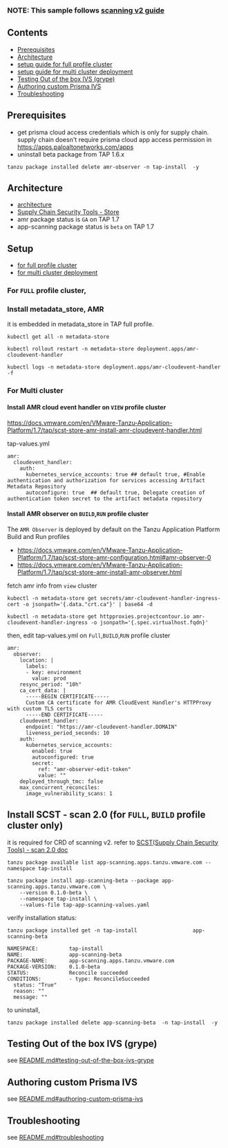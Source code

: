 ### NOTE: This sample follows [scanning v2 guide](https://docs.vmware.com/en/VMware-Tanzu-Application-Platform/1.7/tap/scst-store-amr-install-amr-observer.html)

## Contents
- [Prerequisites](#prerequisites)
- [Architecture](#architecture)
- [setup guide for full profile cluster](#for-full-profile-cluster)
- [setup guide for multi cluster deployment](#for-multi-cluster)
- [Testing Out of the box IVS (grype)](#testing-out-of-the-box-ivs-grype)
- [Authoring custom Prisma IVS](#authoring-custom-prisma-ivs)
- [Troubleshooting](#troubleshooting)

## Prerequisites
- get prisma cloud access credentials which is only for supply chain. supply chain doesn't require prisma cloud app access permission in https://apps.paloaltonetworks.com/apps
- uninstall beta package from TAP 1.6.x
```
tanzu package installed delete amr-observer -n tap-install  -y
```
## Architecture
- [architecture](https://docs.vmware.com/en/VMware-Tanzu-Application-Platform/1.7/tap/scst-store-amr-architecture.html)
- [Supply Chain Security Tools - Store](https://docs.vmware.com/en/VMware-Tanzu-Application-Platform/1.7/tap/scst-store-deployment-details.html)
-  amr package status is `GA` on TAP 1.7
-  app-scanning package status is `beta` on TAP 1.7


## Setup 
- [for full profile cluster](#for-full-profile-cluster)
- [for multi cluster deployment](#for-multi-cluster)


### For `FULL` profile cluster, 
### Install metadata_store, AMR

it is embedded in metadata_store in TAP full profile.
```
kubectl get all -n metadata-store

kubectl rollout restart -n metadata-store deployment.apps/amr-cloudevent-handler 

kubectl logs -n metadata-store deployment.apps/amr-cloudevent-handler -f
```

### For Multi cluster
####  Install AMR cloud event handler on `VIEW` profile cluster
https://docs.vmware.com/en/VMware-Tanzu-Application-Platform/1.7/tap/scst-store-amr-install-amr-cloudevent-handler.html

tap-values.yml
```
amr:
  cloudevent_handler:
    auth:
      kubernetes_service_accounts: true ## default true, #Enable authentication and authorization for services accessing Artifact Metadata Repository
      autoconfigure: true  ## default true, Delegate creation of authentication token secret to the artifact metadata repository
```

####  Install AMR observer on `BUILD`,`RUN` profile cluster
The `AMR Observer` is deployed by default on the Tanzu Application Platform Build and Run profiles
- https://docs.vmware.com/en/VMware-Tanzu-Application-Platform/1.7/tap/scst-store-amr-configuration.html#amr-observer-0
- https://docs.vmware.com/en/VMware-Tanzu-Application-Platform/1.7/tap/scst-store-amr-install-amr-observer.html

fetch amr info from `view` cluster
```
kubectl -n metadata-store get secrets/amr-cloudevent-handler-ingress-cert -o jsonpath='{.data."crt.ca"}' | base64 -d

kubectl -n metadata-store get httpproxies.projectcontour.io amr-cloudevent-handler-ingress -o jsonpath='{.spec.virtualhost.fqdn}'
```

then, edit tap-values.yml on `Full`,`BUILD`,`RUN` profile cluster
```
amr:
  observer:
    location: |
      labels:
      - key: environment
        value: prod
    resync_period: "10h"
    ca_cert_data: |
      -----BEGIN CERTIFICATE-----
      Custom CA certificate for AMR CloudEvent Handler's HTTPProxy with custom TLS certs
      -----END CERTIFICATE-----
    cloudevent_handler:
      endpoint: "https://amr-cloudevent-handler.DOMAIN" 
      liveness_period_seconds: 10
    auth:
      kubernetes_service_accounts:
        enabled: true
        autoconfigured: true
        secret:
          ref: "amr-observer-edit-token"
          value: ""
    deployed_through_tmc: false
    max_concurrent_reconciles:
      image_vulnerability_scans: 1
```

##  Install SCST - scan 2.0 (for `FULL`, `BUILD` profile cluster only)
it is required for CRD of scanning v2. refer to [SCST(Supply Chain Security Tools) - scan 2.0 doc ](https://docs.vmware.com/en/VMware-Tanzu-Application-Platform/1.7/tap/scst-scan-install-app-scanning.html)

```
tanzu package available list app-scanning.apps.tanzu.vmware.com --namespace tap-install

tanzu package install app-scanning-beta --package app-scanning.apps.tanzu.vmware.com \
    --version 0.1.0-beta \
    --namespace tap-install \
    --values-file tap-app-scanning-values.yaml
```
verify installation status:
```
tanzu package installed get -n tap-install                  app-scanning-beta 

NAMESPACE:          tap-install
NAME:               app-scanning-beta
PACKAGE-NAME:       app-scanning.apps.tanzu.vmware.com
PACKAGE-VERSION:    0.1.0-beta
STATUS:             Reconcile succeeded
CONDITIONS:         - type: ReconcileSucceeded
  status: "True"
  reason: ""
  message: ""
```

to uninstall,
```
tanzu package installed delete app-scanning-beta  -n tap-install  -y
```


## Testing Out of the box IVS (grype)
see [README.md#testing-out-of-the-box-ivs-grype ](README.md#testing-out-of-the-box-ivs-grype)

## Authoring custom Prisma IVS
see [README.md#authoring-custom-prisma-ivs](README.md#authoring-custom-prisma-ivs)

## Troubleshooting
see [README.md#troubleshooting](README.md#troubleshooting)
